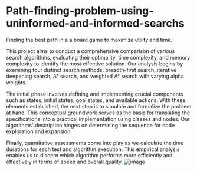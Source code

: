 # Path-finding-problem-using-uninformed-and-informed-searchs
Finding the best path in a a board game to maximize utility and time. 

This project aims to conduct a comprehensive comparison of various search algorithms, evaluating their optimality, time complexity, and memory complexity to identify the most effective solution. Our analysis begins by examining four distinct search methods: breadth-first search, iterative deepening search, A* search, and weighted A* search with varying alpha weights.

The initial phase involves defining and implementing crucial components such as states, initial states, goal states, and available actions. With these elements established, the next step is to simulate and formalize the problem at hand. This conceptual groundwork serves as the basis for translating the specifications into a practical implementation using classes and nodes. Our algorithms' description hinges on determining the sequence for node exploration and expansion.

Finally, quantitative assessments come into play as we calculate the time durations for each test and algorithm execution. This empirical analysis enables us to discern which algorithm performs more efficiently and effectively in terms of speed and overall quality.
![image](https://github.com/romidi80/Path-finding-problem-using-uninformed-and-informed-searchs/assets/89667194/5ce7bebc-e82f-49a6-b571-2c30d939792d)
